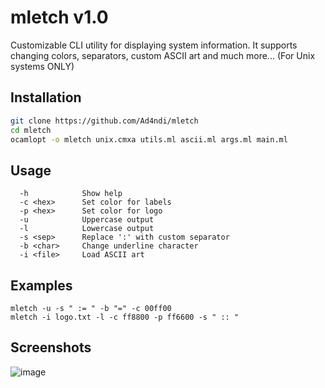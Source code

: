 # mletch v1.0 
Customizable CLI utility for displaying system information. It supports changing colors, separators, custom ASCII art and much more... (For Unix systems ONLY)

## Installation
```bash
git clone https://github.com/Ad4ndi/mletch
cd mletch
ocamlopt -o mletch unix.cmxa utils.ml ascii.ml args.ml main.ml
```

## Usage
```
  -h            Show help
  -c <hex>      Set color for labels
  -p <hex>      Set color for logo
  -u            Uppercase output
  -l            Lowercase output
  -s <sep>      Replace ':' with custom separator
  -b <char>     Change underline character
  -i <file>     Load ASCII art
```

## Examples
```
mletch -u -s " := " -b "=" -c 00ff00
mletch -i logo.txt -l -c ff8800 -p ff6600 -s " :: "
```

## Screenshots
![image](https://github.com/user-attachments/assets/e4681c54-02ca-42f8-9129-68c50618f937)

